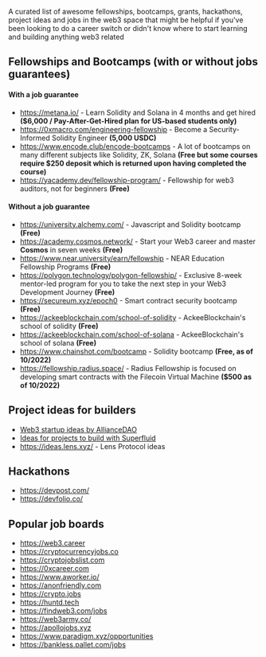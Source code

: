 A curated list of awesome fellowships, bootcamps, grants, hackathons, project ideas and jobs in the web3 space that might be helpful if you've been looking to do a career switch or didn't know where to start learning and building anything web3 related

## Fellowships and Bootcamps (with or without jobs guarantees)

#### With a job guarantee
* https://metana.io/ - Learn Solidity and Solana in 4 months and get hired **($6,000 / Pay-After-Get-Hired plan for US-based students only)**
* https://0xmacro.com/engineering-fellowship - Become a Security-Informed Solidity Engineer **(5,000 USDC)**
* https://www.encode.club/encode-bootcamps - A lot of bootcamps on many different subjects like Solidity, ZK, Solana **(Free but some courses require $250 deposit which is returned upon having completed the course)**
* https://yacademy.dev/fellowship-program/ - Fellowship for web3 auditors, not for beginners **(Free)**

#### Without a job guarantee
* https://university.alchemy.com/ - Javascript and Solidity bootcamp **(Free)**
* https://academy.cosmos.network/ - Start your Web3 career and master **Cosmos** in seven weeks **(Free)**
* https://www.near.university/earn/fellowship - NEAR Education Fellowship Programs **(Free)**
* https://polygon.technology/polygon-fellowship/ - Exclusive 8-week mentor-led program for you to take the next step in your Web3 Development Journey **(Free)**
* https://secureum.xyz/epoch0 - Smart contract security bootcamp **(Free)**
* https://ackeeblockchain.com/school-of-solidity - AckeeBlockchain's school of solidity **(Free)**
* https://ackeeblockchain.com/school-of-solana - AckeeBlockchain's school of solana **(Free)**
* https://www.chainshot.com/bootcamp - Solidity bootcamp **(Free, as of 10/2022)**
* https://fellowship.radius.space/ - Radius Fellowship is focused on developing smart contracts with the Filecoin Virtual Machine **($500 as of 10/2022)**

## Project ideas for builders
* [Web3 startup ideas by AllianceDAO](https://alliancedao.notion.site/Crypto-Web3-Startup-Ideas-48d40ccadeeb42a48056659fcce109b1)
* [Ideas for projects to build with Superfluid](https://superfluidhq.notion.site/Superfluid-Wave-Project-Ideas-7e8c792758004bd2ae452d1f9810cc58)
* https://ideas.lens.xyz/ - Lens Protocol ideas

## Hackathons

* https://devpost.com/
* https://devfolio.co/

## Popular job boards

* https://web3.career
* https://cryptocurrencyjobs.co
* https://cryptojobslist.com
* https://0xcareer.com
* https://www.aworker.io/
* https://anonfriendly.com
* https://crypto.jobs
* https://huntd.tech
* https://findweb3.com/jobs
* https://web3army.co/
* https://apollojobs.xyz
* https://www.paradigm.xyz/opportunities
* https://bankless.pallet.com/jobs
